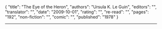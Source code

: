 {
"title": "The Eye of the Heron",
"authors": "Ursula K. Le Guin",
"editors": "",
"translator": "",
"date": "2009-10-01",
"rating": "",
"re-read": "",
"pages": "192",
"non-fiction": "",
"comic": "",
"published": "1978"
}

---
